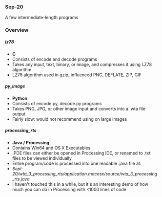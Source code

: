### Sep-20

A few intermediate-length programs

### Overview

##### lz78
- **C**
- Consists of encode and decode programs
- Takes any input, text, binary, or image, and compresses it using LZ78 algorithm
- LZ78 algorithm used in gzip, influenced PNG, DEFLATE, ZIP, GIF

##### py_image
- **Python**
- Consists of encode.py, decode.py programs
- Takes PNG, JPG, or other image input and converts into a .wta file output
- Fairly slow: would not recommend using on large images

##### processing_rts
- **Java / Processing**
- Contains Win64 and OS X Executables
- .PDE files can either be opened in Processing IDE, or renamed to .txt files to be viewed individually
- Entire program/code is processed into one readable .java file at:
- *Sept-20/wta_3_processing_rts/application.macosx/source/wta_3_processing_rts.java*
- I haven't touched this in a while, but it's an interesting demo of how much you can do in Processing with <1000 lines of code
